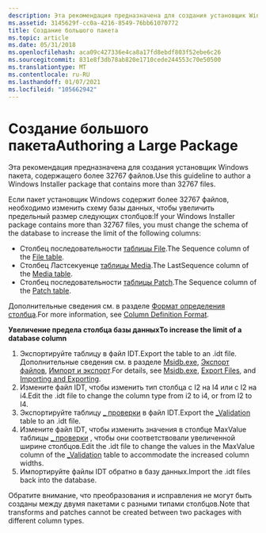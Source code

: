 ```yaml
---
description: Эта рекомендация предназначена для создания установщик Windows пакета, содержащего более 32767 файлов.
ms.assetid: 3145629f-cc0a-4216-8549-76bb61070772
title: Создание большого пакета
ms.topic: article
ms.date: 05/31/2018
ms.openlocfilehash: aca09c427336e4ca8a17fd8ebdf803f52ebe6c26
ms.sourcegitcommit: 831e8f3db78ab820e1710cede244553c70e50500
ms.translationtype: MT
ms.contentlocale: ru-RU
ms.lasthandoff: 01/07/2021
ms.locfileid: "105662942"
---
```

# <a name="authoring-a-large-package"></a><span data-ttu-id="177f5-103">Создание большого пакета</span><span class="sxs-lookup"><span data-stu-id="177f5-103">Authoring a Large Package</span></span>

<span data-ttu-id="177f5-104">Эта рекомендация предназначена для создания установщик Windows пакета, содержащего более 32767 файлов.</span><span class="sxs-lookup"><span data-stu-id="177f5-104">Use this guideline to author a Windows Installer package that contains more than 32767 files.</span></span>

<span data-ttu-id="177f5-105">Если пакет установщик Windows содержит более 32767 файлов, необходимо изменить схему базы данных, чтобы увеличить предельный размер следующих столбцов:</span><span class="sxs-lookup"><span data-stu-id="177f5-105">If your Windows Installer package contains more than 32767 files, you must change the schema of the database to increase the limit of the following columns:</span></span>

-   <span data-ttu-id="177f5-106">Столбец последовательности [таблицы File](file-table.md).</span><span class="sxs-lookup"><span data-stu-id="177f5-106">The Sequence column of the [File table](file-table.md).</span></span>
-   <span data-ttu-id="177f5-107">Столбец Ластсекуенце [таблицы Media](media-table.md).</span><span class="sxs-lookup"><span data-stu-id="177f5-107">The LastSequence column of the [Media table](media-table.md).</span></span>
-   <span data-ttu-id="177f5-108">Столбец последовательности [таблицы Patch](patch-table.md).</span><span class="sxs-lookup"><span data-stu-id="177f5-108">The Sequence column of the [Patch table](patch-table.md).</span></span>

<span data-ttu-id="177f5-109">Дополнительные сведения см. в разделе [Формат определения столбца](column-definition-format.md).</span><span class="sxs-lookup"><span data-stu-id="177f5-109">For more information, see [Column Definition Format](column-definition-format.md).</span></span>

<span data-ttu-id="177f5-110">**Увеличение предела столбца базы данных**</span><span class="sxs-lookup"><span data-stu-id="177f5-110">**To increase the limit of a database column**</span></span>

1.  <span data-ttu-id="177f5-111">Экспортируйте таблицу в файл IDT.</span><span class="sxs-lookup"><span data-stu-id="177f5-111">Export the table to an .idt file.</span></span> <span data-ttu-id="177f5-112">Дополнительные сведения см. в разделе [Msidb.exe](msidb-exe.md), [Экспорт файлов](export-files.md), [Импорт и экспорт](importing-and-exporting.md).</span><span class="sxs-lookup"><span data-stu-id="177f5-112">For details, see [Msidb.exe](msidb-exe.md), [Export Files](export-files.md), and [Importing and Exporting](importing-and-exporting.md).</span></span>
2.  <span data-ttu-id="177f5-113">Измените файл IDT, чтобы изменить тип столбца с I2 на I4 или с I2 на i4.</span><span class="sxs-lookup"><span data-stu-id="177f5-113">Edit the .idt file to change the column type from i2 to i4, or from I2 to I4.</span></span>
3.  <span data-ttu-id="177f5-114">Экспортируйте таблицу [ \_ проверки](-validation-table.md) в файл IDT.</span><span class="sxs-lookup"><span data-stu-id="177f5-114">Export the [\_Validation](-validation-table.md) table to an .idt file.</span></span>
4.  <span data-ttu-id="177f5-115">Измените файл IDT, чтобы изменить значения в столбце MaxValue таблицы [ \_ проверки](-validation-table.md) , чтобы они соответствовали увеличенной ширине столбцов.</span><span class="sxs-lookup"><span data-stu-id="177f5-115">Edit the .idt file to change the values in the MaxValue column of the [\_Validation](-validation-table.md) table to accommodate the increased column widths.</span></span>
5.  <span data-ttu-id="177f5-116">Импортируйте файлы IDT обратно в базу данных.</span><span class="sxs-lookup"><span data-stu-id="177f5-116">Import the .idt files back into the database.</span></span>

<span data-ttu-id="177f5-117">Обратите внимание, что преобразования и исправления не могут быть созданы между двумя пакетами с разными типами столбцов.</span><span class="sxs-lookup"><span data-stu-id="177f5-117">Note that transforms and patches cannot be created between two packages with different column types.</span></span>

 

 



